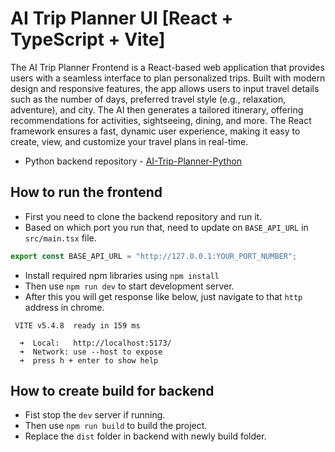# AI Trip Planner UI [React + TypeScript + Vite]

The AI Trip Planner Frontend is a React-based web application that provides users with a seamless interface to plan personalized trips. Built with modern design and responsive features, the app allows users to input travel details such as the number of days, preferred travel style (e.g., relaxation, adventure), and city. The AI then generates a tailored itinerary, offering recommendations for activities, sightseeing, dining, and more. The React framework ensures a fast, dynamic user experience, making it easy to create, view, and customize your travel plans in real-time.

- Python backend repository - [AI-Trip-Planner-Python](https://github.com/satish358/AI-Trip-Planner-Python)

## How to run the frontend

- First you need to clone the backend repository and run it.
- Based on which port you run that, need to update on `BASE_API_URL` in `src/main.tsx` file.

```ts
export const BASE_API_URL = "http://127.0.0.1:YOUR_PORT_NUMBER";
```

- Install required npm libraries using `npm install`
- Then use `npm run dev` to start development server.
- After this you will get response like below, just navigate to that `http` address in chrome.

```
 VITE v5.4.8  ready in 159 ms

  ➜  Local:   http://localhost:5173/
  ➜  Network: use --host to expose
  ➜  press h + enter to show help
```

## How to create build for backend

- Fist stop the `dev` server if running.
- Then use `npm run build` to build the project.
- Replace the `dist` folder in backend with newly build folder.
